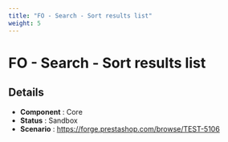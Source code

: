 ```yaml
---
title: "FO - Search - Sort results list"
weight: 5
---
```


# FO - Search - Sort results list
## Details
* **Component** : Core
* **Status** : Sandbox
* **Scenario** : https://forge.prestashop.com/browse/TEST-5106

